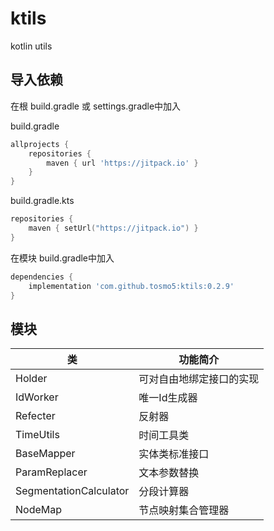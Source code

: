 # ktils

kotlin utils

## 导入依赖

在根 build.gradle 或 settings.gradle中加入

build.gradle

```groovy
allprojects {
    repositories {
        maven { url 'https://jitpack.io' }
    }
}
```

build.gradle.kts

```kotlin
repositories {
    maven { setUrl("https://jitpack.io") }
}
```

在模块 build.gradle中加入

```groovy
dependencies {
    implementation 'com.github.tosmo5:ktils:0.2.9'
}
```

## 模块

| 类                      | 功能简介         |
|------------------------|--------------|
| Holder                 | 可对自由地绑定接口的实现 |
| IdWorker               | 唯一Id生成器      |
| Refecter               | 反射器          |
| TimeUtils              | 时间工具类        |
| BaseMapper             | 实体类标准接口      |
| ParamReplacer          | 文本参数替换       |
| SegmentationCalculator | 分段计算器        |
| NodeMap                | 节点映射集合管理器    |
